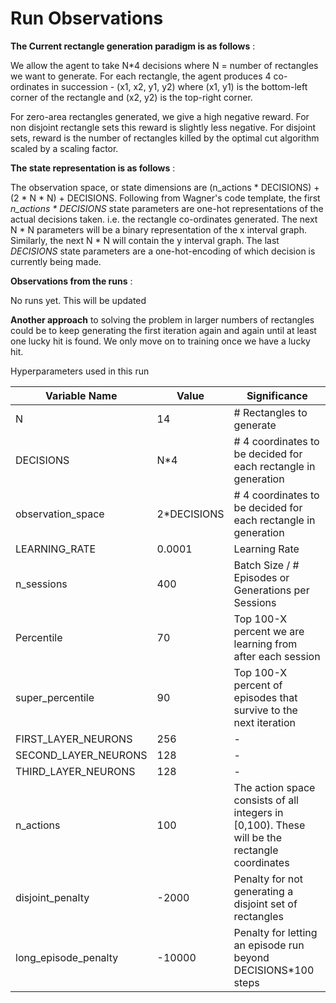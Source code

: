 # Run Observations

**The Current rectangle generation paradigm is as follows** :

We allow the agent to take N*4 decisions where N = number of rectangles we want to generate. For each rectangle, the agent produces 4 co-ordinates in succession - (x1, x2, y1, y2) where (x1, y1) is the bottom-left corner of the rectangle and (x2, y2) is the top-right corner.

For zero-area rectangles generated, we give a high negative reward. For non disjoint rectangle sets this reward is slightly less negative. For disjoint sets, reward is the number of rectangles killed by the optimal cut algorithm scaled by a scaling factor.

**The state representation is as follows** :

The observation space, or state dimensions are (n_actions * DECISIONS) + (2 * N * N) + DECISIONS. Following from Wagner's code template, the first *n_actions * DECISIONS* state parameters are one-hot representations of the actual decisions taken. i.e. the rectangle co-ordinates generated. The next N * N parameters will be a binary representation of the x interval graph. Similarly, the next N * N will contain the y interval graph. The last *DECISIONS* state parameters are a one-hot-encoding of which decision is currently being made.

**Observations from the runs** :

No runs yet. This will be updated

**Another approach** to solving the problem in larger numbers of rectangles could be to keep generating the first iteration again and again until at least one lucky hit is found. We only move on to training once we have a lucky hit.

Hyperparameters used in this run

| Variable Name | Value | Significance |
|--|--|--|
| N | 14 | # Rectangles to generate |
| DECISIONS | N*4 | # 4 coordinates to be decided for each rectangle in generation |
 observation_space |  2*DECISIONS | # 4 coordinates to be decided for each rectangle in generation |
| LEARNING_RATE | 0.0001 | Learning Rate |
| n_sessions | 400 | Batch Size / # Episodes or Generations per Sessions |
| Percentile | 70 | Top 100-X percent we are learning from after each session |
| super_percentile | 90 | Top 100-X percent of episodes that survive to the next iteration |
| FIRST_LAYER_NEURONS | 256 | - |
| SECOND_LAYER_NEURONS | 128 | - |
| THIRD_LAYER_NEURONS  | 128 | - |
| n_actions | 100 | The action space consists of all integers in [0,100). These will be the rectangle coordinates |
| disjoint_penalty | -2000 | Penalty for not generating a disjoint set of rectangles |  
| long_episode_penalty | -10000 | Penalty for letting an episode run beyond DECISIONS*100 steps |
